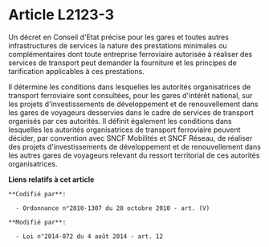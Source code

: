# Article L2123-3

Un décret en Conseil d'Etat précise pour les gares et toutes autres infrastructures de services la nature des prestations
minimales ou complémentaires dont toute entreprise ferroviaire autorisée à réaliser des services de transport peut demander
la fourniture et les principes de tarification applicables à ces prestations.

Il détermine les conditions dans lesquelles les autorités organisatrices de transport ferroviaire sont consultées, pour les
gares d'intérêt national, sur les projets d'investissements de développement et de renouvellement dans les gares de voyageurs
desservies dans le cadre de services de transport organisés par ces autorités. Il définit également les conditions dans
lesquelles les autorités organisatrices de transport ferroviaire peuvent décider, par convention avec SNCF Mobilités et SNCF
Réseau, de réaliser des projets d'investissements de développement et de renouvellement dans les autres gares de voyageurs
relevant du ressort territorial de ces autorités organisatrices.

**Liens relatifs à cet article**

	**Codifié par**:

	  - Ordonnance n°2010-1307 du 28 octobre 2010 - art. (V)

	**Modifié par**:

	  - Loi n°2014-872 du 4 août 2014 - art. 12
